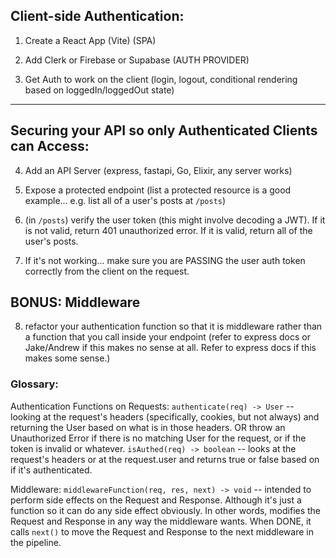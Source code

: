 
## Client-side Authentication:
1. Create a React App (Vite) (SPA)

2. Add Clerk or Firebase or Supabase (AUTH PROVIDER)

3. Get Auth to work on the client (login, logout, conditional rendering based on loggedIn/loggedOut state)

---
## Securing your API so only Authenticated Clients can Access:

4. Add an API Server (express, fastapi, Go, Elixir, any server works)

5. Expose a protected endpoint (list a protected resource is a good example... e.g. list all of a user's posts at `/posts`)

6. (in `/posts`) verify the user token (this might involve decoding a JWT). If it is not valid, return 401 unauthorized error. If it is valid, return all of the user's posts.

7. If it's not working... make sure you are PASSING the user auth token correctly from the client on the request.


## BONUS: Middleware
8. refactor your authentication function so that it is middleware rather than a function that you call inside your endpoint (refer to express docs or Jake/Andrew if this makes no sense at all. Refer to express docs if this makes some sense.)



### Glossary:

Authentication Functions on Requests:
`authenticate(req) -> User` -- looking at the request's headers (specifically, cookies, but not always) and returning the User based on what is in those headers. OR throw an Unauthorized Error if there is no matching User for the request, or if the token is invalid or whatever.
`isAuthed(req) -> boolean` -- looks at the request's headers or at the request.user and returns true or false based on if it's authenticated.


Middleware:
`middlewareFunction(req, res, next) -> void` -- intended to perform side effects on the Request and Response. Although it's just a function so it can do any side effect obviously. In other words, modifies the Request and Response in any way the middleware wants.
When DONE, it calls `next()` to move the Request and Response to the next middleware in the pipeline.